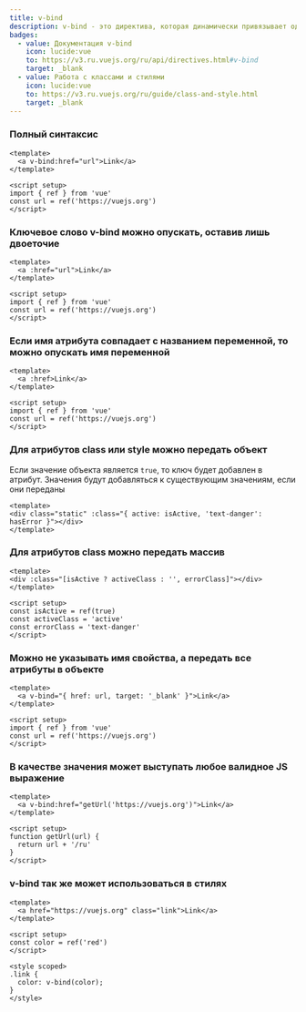 ```yaml
---
title: v-bind
description: v-bind - это директива, которая динамически привязывает один или несколько атрибутов или входных параметров компонента к выражению
badges:
  - value: Документация v-bind 
    icon: lucide:vue
    to: https://v3.ru.vuejs.org/ru/api/directives.html#v-bind
    target: _blank
  - value: Работа с классами и стилями
    icon: lucide:vue
    to: https://v3.ru.vuejs.org/ru/guide/class-and-style.html
    target: _blank
---
```


### Полный синтаксис
```vue
<template>
  <a v-bind:href="url">Link</a>
</template>

<script setup>
import { ref } from 'vue'
const url = ref('https://vuejs.org')
</script>
```

### Ключевое слово **v-bind** можно опускать, оставив лишь двоеточие
```vue
<template>
  <a :href="url">Link</a>
</template>

<script setup>
import { ref } from 'vue'
const url = ref('https://vuejs.org')
</script>
```

### Если имя атрибута совпадает с названием переменной, то можно опускать имя переменной
```vue
<template>
  <a :href>Link</a>
</template>

<script setup>
import { ref } from 'vue'
const url = ref('https://vuejs.org')
</script>
```

### Для атрибутов **class** или **style** можно передать объект
Если значение объекта является `true`, то ключ будет добавлен в атрибут. Значения будут добавляться к существующим значениям, если они переданы
```vue
<template>
<div class="static" :class="{ active: isActive, 'text-danger': hasError }"></div>
</template>
```

### Для атрибутов **class** можно передать массив
```vue
<template>
<div :class="[isActive ? activeClass : '', errorClass]"></div>
</template>

<script setup>
const isActive = ref(true)
const activeClass = 'active'
const errorClass = 'text-danger'
</script>
```

### Можно не указывать имя свойства, а передать все атрибуты в объекте
```vue
<template>
  <a v-bind="{ href: url, target: '_blank' }">Link</a>
</template>

<script setup>
import { ref } from 'vue'
const url = ref('https://vuejs.org')
</script>
```

### В качестве значения может выступать любое валидное JS выражение
```vue
<template>
  <a v-bind:href="getUrl('https://vuejs.org')">Link</a>
</template>

<script setup>
function getUrl(url) {
  return url + '/ru'
}
</script>
```

### **v-bind** так же может использоваться в стилях
```vue
<template>
  <a href="https://vuejs.org" class="link">Link</a>
</template>

<script setup>
const color = ref('red')
</script>

<style scoped>
.link {
  color: v-bind(color);
}
</style>
```


